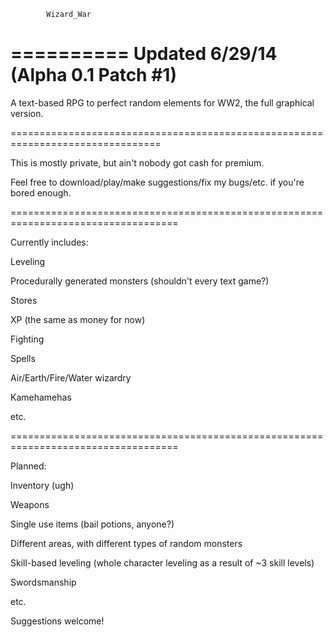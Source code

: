 			Wizard_War
==========
Updated 6/29/14 (Alpha 0.1 Patch #1)
====================================

A text-based RPG to perfect random elements for WW2, the full graphical version.

================================================================================


This is mostly private, but ain't nobody got cash for premium.

Feel free to download/play/make suggestions/fix my bugs/etc. if you're bored enough.

===================================================================================

Currently includes:

Leveling

Procedurally generated monsters (shouldn't every text game?)

Stores

XP (the same as money for now)

Fighting

Spells

Air/Earth/Fire/Water wizardry

Kamehamehas

etc.

===================================================================================

Planned:

Inventory (ugh)

Weapons

Single use items (bail potions, anyone?)

Different areas, with different types of random monsters

Skill-based leveling (whole character leveling as a result of ~3 skill levels)

Swordsmanship

etc.

Suggestions welcome!
